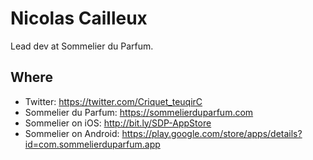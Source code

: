 # Nicolas Cailleux

Lead dev at Sommelier du Parfum.

## Where
- Twitter: https://twitter.com/Criquet_teuqirC
- Sommelier du Parfum: https://sommelierduparfum.com
- Sommelier on iOS: http://bit.ly/SDP-AppStore
- Sommelier on Android: https://play.google.com/store/apps/details?id=com.sommelierduparfum.app
